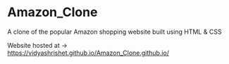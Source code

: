 # Amazon_Clone

A clone of the popular Amazon shopping website built using HTML & CSS

Website hosted at -> https://vidyashrishet.github.io/Amazon_Clone.github.io/
